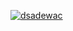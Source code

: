 [![dsadewac](https://github.com/ArvinFox/CS102.3_C_30333/assets/135606223/79bacf4a-36aa-4d54-a9e6-4bfcacf72e8a)](https://mega.nz/file/9yZ1mBpS#rbaNVv04yWVNTfiRYOFIJ4WSnRjcgMK1VTDZe1H3ebc)

